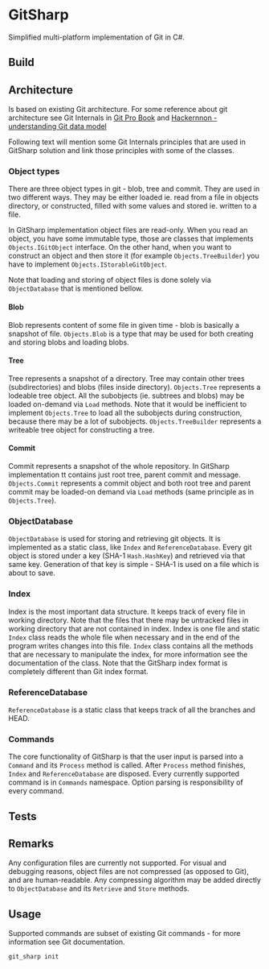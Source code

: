 # GitSharp
Simplified multi-platform implementation of Git in C#.

## Build

## Architecture
Is based on existing Git architecture.
For some reference about git architecture see Git Internals in [Git Pro Book](https://git-scm.com/book/en/v2/Git-Internals-Plumbing-and-Porcelain)
and [Hackernnon - understanding Git data model](https://hackernoon.com/https-medium-com-zspajich-understanding-git-data-model-95eb16cc99f5)

Following text will mention some Git Internals principles that are used in GitSharp solution
and link those principles with some of the classes.

### Object types
There are three object types in git - blob, tree and commit.
They are used in two different ways.
They may be either loaded ie. read from a file in objects directory, or constructed,
filled with some values and stored ie. written to a file.

In GitSharp implementation object files are read-only.
When you read an object, you have some immutable type, those are classes
that implements `Objects.IGitObject` interface.
On the other hand, when you want to construct an object and then store it (for example `Objects.TreeBuilder`)
you have to implement `Objects.IStorableGitObject`.

Note that loading and storing of object files is done solely via `ObjectDatabase`
that is mentioned bellow.

#### Blob
Blob represents content of some file in given time - blob is basically a snapshot of file.
`Objects.Blob` is a type that may be used for both creating and storing blobs and
loading blobs.

#### Tree
Tree represents a snapshot of a directory.
Tree may contain other trees (subdirectories) and blobs (files inside directory).
`Objects.Tree` represents a lodeable tree object.
All the subobjects (ie. subtrees and blobs) may be loaded on-demand via `Load` methods.
Note that it would be inefficient to implement `Objects.Tree` to load all
the subobjects during construction, because there may be a lot of subobjects.
`Objects.TreeBuilder` represents a writeable tree object for constructing a tree.

#### Commit
Commit represents a snapshot of the whole repository.
In GitSharp implementation tt contains just root tree, parent commit and message.
`Objects.Commit` represents a commit object and both root tree and parent commit
may be loaded-on demand via `Load` methods (same principle as in `Objects.Tree`).

### ObjectDatabase
`ObjectDatabase` is used for storing and retrieving git objects.
It is implemented as a static class, like `Index` and `ReferenceDatabase`.
Every git object is stored under a key (SHA-1 `Hash.HashKey`) and retrieved
via that same key.
Generation of that key is simple - SHA-1 is used on a file which is about to save.

### Index
Index is the most important data structure.
It keeps track of every file in working directory.
Note that the files that there may be untracked files in working directory that
are not contained in index.
Index is one file and static `Index` class reads the whole file when necessary and
in the end of the program writes changes into this file.
`Index` class contains all the methods that are necessary to manipulate the index,
for more information see the documentation of the class.
Note that the GitSharp index format is completely different than Git index format.

### ReferenceDatabase
`ReferenceDatabase` is a static class that keeps track of all the branches and HEAD.

### Commands
The core functionality of GitSharp is that the user input is parsed into a `Command` and
its `Process` method is called.
After `Process` method finishes, `Index` and `ReferenceDatabase` are disposed.
Every currently supported command is in `Commands` namespace.
Option parsing is responsibility of every command.


## Tests

## Remarks
Any configuration files are currently not supported.
For visual and debugging reasons, object files are not compressed (as opposed to Git),
and are human-readable.
Any compressing algorithm may be added directly to `ObjectDatabase` and its
`Retrieve` and `Store` methods.

## Usage
Supported commands are subset of existing Git commands - for more information see Git documentation.

`git_sharp init`
